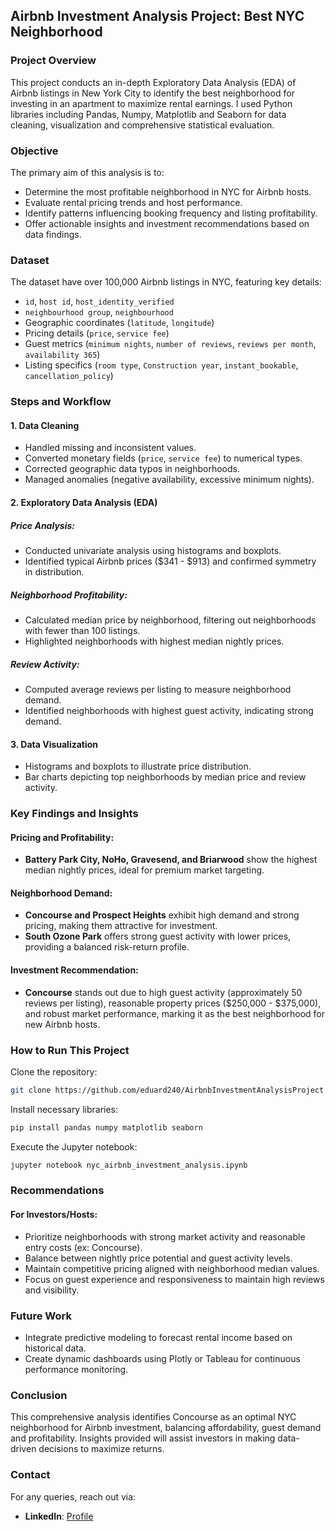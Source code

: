 ## Airbnb Investment Analysis Project: Best NYC Neighborhood 

### Project Overview

This project conducts an in-depth Exploratory Data Analysis (EDA) of Airbnb listings in New York City to identify the best neighborhood for investing in an apartment to maximize rental earnings. I used Python libraries including Pandas, Numpy, Matplotlib and Seaborn for data cleaning, visualization and comprehensive statistical evaluation.

### Objective

The primary aim of this analysis is to:

- Determine the most profitable neighborhood in NYC for Airbnb hosts.
- Evaluate rental pricing trends and host performance.
- Identify patterns influencing booking frequency and listing profitability.
- Offer actionable insights and investment recommendations based on data findings.

### Dataset

The dataset have over 100,000 Airbnb listings in NYC, featuring key details:

- `id`, `host id`, `host_identity_verified`
- `neighbourhood group`, `neighbourhood`
- Geographic coordinates (`latitude`, `longitude`)
- Pricing details (`price`, `service fee`)
- Guest metrics (`minimum nights`, `number of reviews`, `reviews per month`, `availability 365`)
- Listing specifics (`room type`, `Construction year`, `instant_bookable`, `cancellation_policy`)

### Steps and Workflow

#### 1. Data Cleaning

- Handled missing and inconsistent values.
- Converted monetary fields (`price`, `service fee`) to numerical types.
- Corrected geographic data typos in neighborhoods.
- Managed anomalies (negative availability, excessive minimum nights).

#### 2. Exploratory Data Analysis (EDA)

##### Price Analysis:

- Conducted univariate analysis using histograms and boxplots.
- Identified typical Airbnb prices ($341 - $913) and confirmed symmetry in distribution.

##### Neighborhood Profitability:

- Calculated median price by neighborhood, filtering out neighborhoods with fewer than 100 listings.
- Highlighted neighborhoods with highest median nightly prices.

##### Review Activity:

- Computed average reviews per listing to measure neighborhood demand.
- Identified neighborhoods with highest guest activity, indicating strong demand.

#### 3. Data Visualization

- Histograms and boxplots to illustrate price distribution.
- Bar charts depicting top neighborhoods by median price and review activity.

### Key Findings and Insights

#### Pricing and Profitability:

- **Battery Park City, NoHo, Gravesend, and Briarwood** show the highest median nightly prices, ideal for premium market targeting.

#### Neighborhood Demand:

- **Concourse and Prospect Heights** exhibit high demand and strong pricing, making them attractive for investment.
- **South Ozone Park** offers strong guest activity with lower prices, providing a balanced risk-return profile.

#### Investment Recommendation:

- **Concourse** stands out due to high guest activity (approximately 50 reviews per listing), reasonable property prices ($250,000 - $375,000), and robust market performance, marking it as the best neighborhood for new Airbnb hosts.

### How to Run This Project

Clone the repository:

```bash
git clone https://github.com/eduard240/AirbnbInvestmentAnalysisProject.git
```

Install necessary libraries:

```bash
pip install pandas numpy matplotlib seaborn
```

Execute the Jupyter notebook:

```bash
jupyter notebook nyc_airbnb_investment_analysis.ipynb
```

### Recommendations

#### For Investors/Hosts:

- Prioritize neighborhoods with strong market activity and reasonable entry costs (ex: Concourse).
- Balance between nightly price potential and guest activity levels.
- Maintain competitive pricing aligned with neighborhood median values.
- Focus on guest experience and responsiveness to maintain high reviews and visibility.

### Future Work

- Integrate predictive modeling to forecast rental income based on historical data.
- Create dynamic dashboards using Plotly or Tableau for continuous performance monitoring.

### Conclusion

This comprehensive analysis identifies Concourse as an optimal NYC neighborhood for Airbnb investment, balancing affordability, guest demand and profitability. Insights provided will assist investors in making data-driven decisions to maximize returns.

### Contact

For any queries, reach out via:

- **LinkedIn**: [Profile](https://www.linkedin.com/in/eduard-alexandru-kasaj-6217ab296/)
